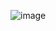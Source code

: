 ![image](https://user-images.githubusercontent.com/53331315/78465154-e6365780-76e9-11ea-92f7-32c4df6cc999.png)
